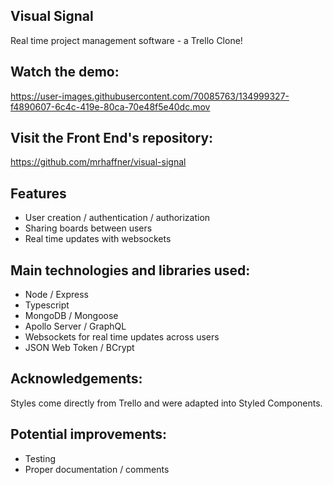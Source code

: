 ## Visual Signal

Real time project management software - a Trello Clone!

## Watch the demo:

https://user-images.githubusercontent.com/70085763/134999327-f4890607-6c4c-419e-80ca-70e48f5e40dc.mov

## Visit the Front End's repository:

https://github.com/mrhaffner/visual-signal

## Features
- User creation / authentication / authorization
- Sharing boards between users
- Real time updates with websockets

## Main technologies and libraries used:
* Node / Express
* Typescript
* MongoDB / Mongoose
* Apollo Server / GraphQL
* Websockets for real time updates across users
* JSON Web Token / BCrypt

## Acknowledgements:

Styles come directly from Trello and were adapted into Styled Components.

## Potential improvements:

- Testing
- Proper documentation / comments
